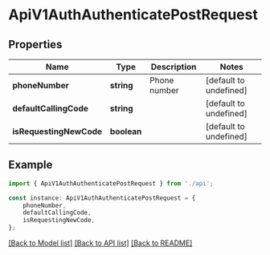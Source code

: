 # ApiV1AuthAuthenticatePostRequest


## Properties

Name | Type | Description | Notes
------------ | ------------- | ------------- | -------------
**phoneNumber** | **string** | Phone number | [default to undefined]
**defaultCallingCode** | **string** |  | [default to undefined]
**isRequestingNewCode** | **boolean** |  | [default to undefined]

## Example

```typescript
import { ApiV1AuthAuthenticatePostRequest } from './api';

const instance: ApiV1AuthAuthenticatePostRequest = {
    phoneNumber,
    defaultCallingCode,
    isRequestingNewCode,
};
```

[[Back to Model list]](../README.md#documentation-for-models) [[Back to API list]](../README.md#documentation-for-api-endpoints) [[Back to README]](../README.md)
